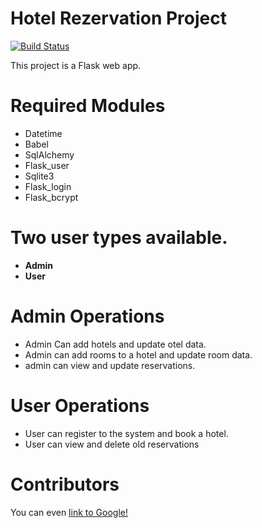 # Hotel Rezervation Project

[![Build Status](https://travis-ci.org/joemccann/dillinger.svg?branch=master)](https://travis-ci.org/joemccann/dillinger)

This project is a Flask web app.

# Required Modules
- Datetime
- Babel
- SqlAlchemy
- Flask_user
- Sqlite3
- Flask_login
- Flask_bcrypt

# Two user types available.
- **Admin**
- **User**

# Admin Operations
- Admin Can add hotels and update otel data.
- Admin can add rooms to a hotel and update room data.
- admin can view and update reservations.

# User Operations
- User can register to the system and book a hotel.
- User can view and delete old reservations

# Contributors
 You can even [link to Google!](http://google.com)


